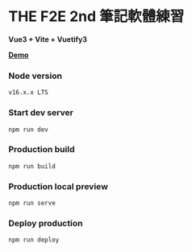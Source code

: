 # THE F2E 2nd 筆記軟體練習
**Vue3 + Vite + Vuetify3**

**[Demo](https://peiyu0725.github.io/vite-vue/)**

### Node version
```
v16.x.x LTS
```

### Start dev server
```
npm run dev
```

### Production build
```
npm run build
```

### Production local preview
```
npm run serve
```

### Deploy production
```
npm run deploy
```